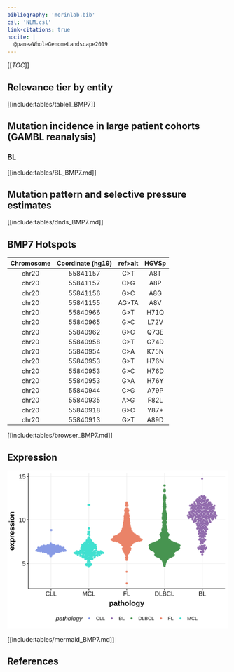 ```yaml
---
bibliography: 'morinlab.bib'
csl: 'NLM.csl'
link-citations: true
nocite: |
  @paneaWholeGenomeLandscape2019
---
```

[[_TOC_]]


## Relevance tier by entity

[[include:tables/table1_BMP7]]

## Mutation incidence in large patient cohorts (GAMBL reanalysis)

### BL
[[include:tables/BL_BMP7.md]]

## Mutation pattern and selective pressure estimates

[[include:tables/dnds_BMP7.md]]

## BMP7 Hotspots

| Chromosome |Coordinate (hg19) | ref>alt | HGVSp | 
 | :---:| :---: | :--: | :---: |
| chr20 | 55841157 | C>T | A8T |
| chr20 | 55841157 | C>G | A8P |
| chr20 | 55841156 | G>C | A8G |
| chr20 | 55841155 | AG>TA | A8V |
| chr20 | 55840966 | G>T | H71Q |
| chr20 | 55840965 | G>C | L72V |
| chr20 | 55840962 | G>C | Q73E |
| chr20 | 55840958 | C>T | G74D |
| chr20 | 55840954 | C>A | K75N |
| chr20 | 55840953 | G>T | H76N |
| chr20 | 55840953 | G>C | H76D |
| chr20 | 55840953 | G>A | H76Y |
| chr20 | 55840944 | C>G | A79P |
| chr20 | 55840935 | A>G | F82L |
| chr20 | 55840918 | G>C | Y87* |
| chr20 | 55840913 | G>T | A89D |

[[include:tables/browser_BMP7.md]]

## Expression
![](images/gene_expression/BMP7_by_pathology.svg)
<!-- ORIGIN: paneaWholeGenomeLandscape2019 -->
<!-- BL: paneaWholeGenomeLandscape2019 -->

[[include:tables/mermaid_BMP7.md]]

## References
